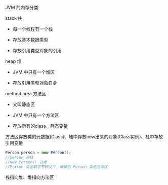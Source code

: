 JVM 的内存分类



 

stack 栈

- 每一个线程有一个栈

- 存放基本数据类型
- 存放引用类型对象的引用



heap 堆

- JVM 中只有一个堆区

- 存放引用类型对象自身



method area 方法区

- 又叫静态区

- JVM 中只有一个方法区

- 存放所有的class，静态变量

  



方法区存放类的元数据(Class)、堆中存放new出来的对象(Class实例)、栈中存放引用变量

```java
Person person = new Person();
//person 进栈
//new Person() 进堆
//Person 类加载字节码文件，编译的 Person 类进方法区


```

栈指向堆、堆指向方法区